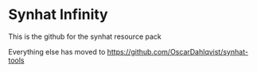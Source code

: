 # Synhat Infinity
This is the github for the synhat resource pack

Everything else has moved to https://github.com/OscarDahlqvist/synhat-tools



